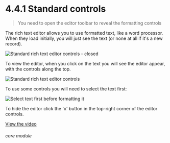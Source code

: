 # 4.4.1    Standard controls

> You need to open the editor toolbar to reveal the formatting controls 

The rich text editor allows you to use formatted text, like a word processor. When they load initially, you will just see the text (or none at all if it's a new record).

![Standard rich text editor controls - closed]({{imgpath}}488a.png)

To view the editor, when you click on the text you will see the editor appear, with the controls along the top.

![Standard rich text editor controls]({{imgpath}}488b.png)

To use some controls you will need to select the text first:

![Select text first before formatting it]({{imgpath}}488c.png)

To hide the editor click the 'x' button in the top-right corner of the editor controls. 

[View the video](/help/video/id/6)
###### core module

